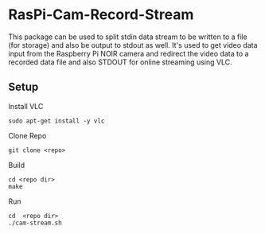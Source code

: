 # RasPi-Cam-Record-Stream
This package can be used to split stdin data stream to be written to a file (for storage) and also be output to stdout as well. It's used to get video data input from the Raspberry Pi NOIR camera and redirect the video data to a recorded data file and also STDOUT for online streaming using VLC.

## Setup
Install VLC
~~~~
sudo apt-get install -y vlc
~~~~
Clone Repo
~~~~
git clone <repo>
~~~~
Build
~~~~
cd <repo dir>
make
~~~~
Run
~~~~
cd  <repo dir>
./cam-stream.sh
~~~~
